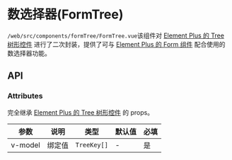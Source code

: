 # 数选择器(FormTree)

`/web/src/components/formTree/FormTree.vue`该组件对 [Element Plus 的 Tree 树形控件](https://element-plus.org/zh-CN/component/tree.html) 进行了二次封装，提供了可与 [Element Plus 的 Form 组件](https://element-plus.org/zh-CN/component/form.html) 配合使用的数选择器功能。

## API

### Attributes

完全继承 [Element Plus 的 Tree 树形控件](https://element-plus.org/zh-CN/component/tree.html#props) 的 props。

| 参数    | 说明   | 类型        | 默认值 | 必填 |
| ------- | ------ | ----------- | ------ | ---- |
| v-model | 绑定值 | `TreeKey[]` | -      | 是   |
